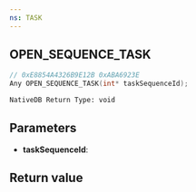 ```yaml
---
ns: TASK
---
```

## OPEN_SEQUENCE_TASK

```c
// 0xE8854A4326B9E12B 0xABA6923E
Any OPEN_SEQUENCE_TASK(int* taskSequenceId);
```

```
NativeDB Return Type: void
```

## Parameters
* **taskSequenceId**: 

## Return value
